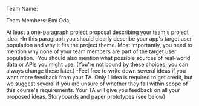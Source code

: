 Team Name: 

Team Members: Emi Oda, 


At least a one-paragraph project proposal describing your team's project idea:
-In this paragraph you should clearly describe your app's target user population and why it fits the project theme. Most importantly, you need to mention why none of your team members are part of the target user population.
-You should also mention what possible sources of real-world data or APIs you might use. (You're not bound by these choices; you can always change these later.)
-Feel free to write down several ideas if you want more feedback from your TA. Only 1 idea is required to get credit, but we suggest several if you are unsure of whether they fall within scope of this course's requirements. Your TA will give you feedback on all your proposed ideas.
Storyboards and paper prototypes (see below)
